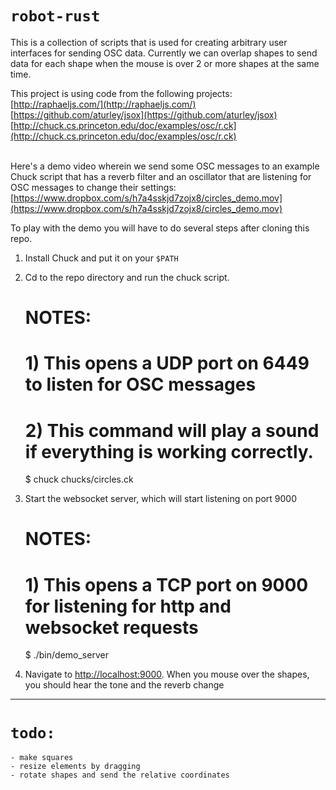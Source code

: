 `robot-rust`
==========

This is a collection of scripts that is used for creating arbitrary user interfaces for sending OSC data. Currently we can overlap shapes to send data for each shape when the mouse is over 2 or more shapes at the same time.

This project is using code from the following projects:<br>
[http://raphaeljs.com/](http://raphaeljs.com/)<br>
[https://github.com/aturley/jsox](https://github.com/aturley/jsox)<br>
[http://chuck.cs.princeton.edu/doc/examples/osc/r.ck](http://chuck.cs.princeton.edu/doc/examples/osc/r.ck)<br><br>

Here's a demo video wherein we send some OSC messages to an example Chuck script that has a reverb filter and an oscillator that are listening for OSC messages to change their settings: [https://www.dropbox.com/s/h7a4sskjd7zojx8/circles_demo.mov](https://www.dropbox.com/s/h7a4sskjd7zojx8/circles_demo.mov)

To play with the demo you will have to do several steps after cloning this repo.

1) Install Chuck and put it on your `$PATH`
2) Cd to the repo directory and run the chuck script.

	# NOTES:
	# 1) This opens a UDP port on 6449 to listen for OSC messages
	# 2) This command will play a sound if everything is working correctly.

    $ chuck chucks/circles.ck

3) Start the websocket server, which will start listening on port 9000

	# NOTES:
	# 1) This opens a TCP port on 9000 for listening for http and websocket requests

	$ ./bin/demo_server

4) Navigate to [http://localhost:9000](http://localhost:9000). When you mouse over the shapes, you should hear the tone and the reverb change

----------------------

`todo:`
====

    - make squares
    - resize elements by dragging
    - rotate shapes and send the relative coordinates
